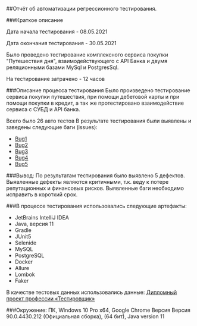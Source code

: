 ##Отчёт об автоматизации регрессионного тестирования.

###Краткое описание

Дата начала тестирования - 08.05.2021

Дата окончания тестирования - 30.05.2021

Было проведено тестирование комплексного сервиса покупки "Путешествия дня", взаимодействующего с API Банка и двумя реляционными базами MySql и PostgresSql.

На тестирование затрачено - 12 часов

###Описание процесса тестирования
Было произведено тестирование сервиса покупки путешествия, при помощи дебетовой карты и при помощи покупки в кредит, а так же протестировано взаимодействие сервиса с СУБД и API банка.

Всего было 26 авто тестов 
В результате тестирования были выявлены и заведены следующие баги (issues):

* [Bug1](https://github.com/boog25/Diplom-1/issues/1)
* [Bug2](https://github.com/boog25/Diplom-1/issues/2)
* [Bug3](https://github.com/boog25/Diplom-1/issues/3)
* [Bug4](https://github.com/boog25/Diplom-1/issues/4)
* [Bug5](https://github.com/boog25/Diplom-1/issues/5)

###Вывод:
По результатам тестирования было выявлено 5 дефектов. Выявленные дефекты являются критичными, т.к. веду к потере репутационных и финансовых рисков. Выявленные баги необходимо исправить в короткий срок.

###В процессе тестирования использовались следующие артефакты:
* JetBrains IntelliJ IDEA
* Java, версия 11
* Gradle
* JUnit5
* Selenide
* MySQL
* PostgreSQL
* Docker
* Allure
* Lombok
* Faker

В качестве тестовых данных использовались данные: [Дипломный проект профессии «Тестировщик»](https://github.com/netology-code/qa-diploma)

###Окружение: 
ПК, Windows 10 Pro x64, Google Chrome Версия Версия 90.0.4430.212 (Официальная сборка), (64 бит), Java version 11